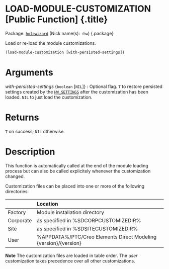 # LOAD-MODULE-CUSTOMIZATION [Public Function] {.title}

Package: [`holewizard`](HOLEWIZARD.pkg.md) (Nick name(s): `:hw`) {.package}

Load or re-load the module customizations.

~~~lisp
(load-module-customization [with-persisted-settings])
~~~

# Arguments

_with-persisted-settings_ {`boolean` [`NIL`]}
:   Optional flag. `T` to restore persisted settings created by the
    [`HW_SETTINGS`](HW_SETTINGS.dia.md)
    after the customization has been loaded. `NIL` to just load the
    customization.

# Returns

`T` on success; `NIL` otherwise.

# Description

This function is automatically called at the end of the module loading process but can also
be called explicitely whenever the customization changed.

Customization files can be placed into
one or more of the following directories:

|           | Location                                                        |
| :-------  | :-------------------------------------------------------------  |
| Factory   | Module installation directory                                   |
| Corporate | as specified in %SDCORPCUSTOMIZEDIR%                            |
| Site      | as specified in %SDSITECUSTOMIZEDIR%                            |
| User      | %APPDATA%/PTC/Creo Elements Direct Modeling {version}/{version} |


**Note** The customization files are loaded in table order. The _user_ customization takes
precedence over all other customizations.

